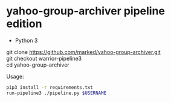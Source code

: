 yahoo-group-archiver
pipeline edition
====================

* Python 3

git clone https://github.com/marked/yahoo-group-archiver.git  
git checkout warrior-pipeline3  
cd yahoo-group-archiver  

Usage:
```bash
pip3 install -r requirements.txt
run-pipeline3 ./pipeline.py $USERNAME
```
